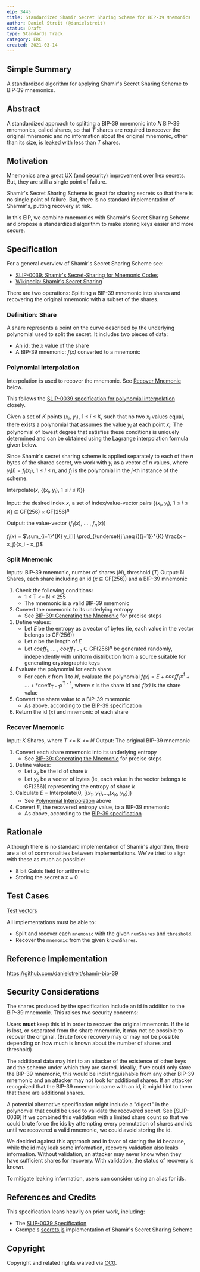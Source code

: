 ```yaml
---
eip: 3445
title: Standardized Shamir Secret Sharing Scheme for BIP-39 Mnemonics
author: Daniel Streit (@danielstreit)
status: Draft
type: Standards Track
category: ERC
created: 2021-03-14
---
```


## Simple Summary

A standardized algorithm for applying Shamir's Secret Sharing Scheme to BIP-39 mnemonics.

## Abstract

A standardized approach to splitting a BIP-39 mnemonic into _N_ BIP-39 mnemonics, called shares, so that _T_ shares are required to recover the original
mnemonic and no information about the original mnemonic, other than its size, is leaked with less than _T_ shares.

## Motivation

Mnemonics are a great UX (and security) improvement over hex secrets. But, they are still a single point of failure.

Shamir's Secret Sharing Scheme is great for sharing secrets so that there is no single point of failure. But, there is no standard implementation of Sharmir's, putting recovery at risk.

In this EIP, we combine mnemonics with Sharmir's Secret Sharing Scheme and propose a standardized algorithm to make storing keys easier and more secure.

## Specification

For a general overview of Shamir's Secret Sharing Scheme see:

- [SLIP-0039: Shamir's Secret-Sharing for Mnemonic Codes](https://github.com/satoshilabs/slips/blob/master/slip-0039.md#shamirs-secret-sharing)
- [Wikipedia: Shamir's Secret Sharing](https://en.wikipedia.org/wiki/Shamir%27s_Secret_Sharing)

There are two operations: Splitting a BIP-39 mnemonic into shares and recovering the original mnemonic with a subset of the shares.

### Definition: Share

A share represents a point on the curve described by the underlying polynomial used to split the secret. It includes two pieces of data:

- An id: the _x_ value of the share
- A BIP-39 mnemonic: _f(x)_ converted to a mnemonic

### Polynomial Interpolation

Interpolation is used to recover the mnemonic. See [Recover Mnemonic](#recover-mnemonic) below.

This follows the [SLIP-0039 specification for polynomial interpolation](https://github.com/satoshilabs/slips/blob/master/slip-0039.md#polynomial-interpolation) closely.

Given a set of _K_ points (_x<sub>i</sub>_, _y<sub>i</sub>_), 1 ≤ _i_ ≤ _K_, such that no two _x<sub>i</sub>_ values equal,
there exists a polynomial that assumes the value _y<sub>i</sub>_ at each point _x<sub>i</sub>_. The polynomial of lowest degree
that satisfies these conditions is uniquely determined and can be obtained using the Lagrange interpolation formula given below.

Since Shamir's secret sharing scheme is applied separately to each of the _n_ bytes of the shared secret, we work with
_y<sub>i</sub>_ as a vector of _n_ values, where _y<sub>i</sub>_[_l_] = _f<sub>l</sub>_(_x<sub>i</sub>_), 1 ≤ _l_ ≤ _n_,
and _f<sub>j</sub>_ is the polynomial in the _j_-th instance of the scheme.

Interpolate(_x_, {(_x<sub>i</sub>_, _y<sub>i</sub>_), 1 ≤ _i_ ≤ _K_})

Input: the desired index _x_, a set of index/value-vector pairs {(_x<sub>i</sub>_, _y<sub>i</sub>_), 1 ≤ _i_ ≤ _K_} ⊆ GF(256) × GF(256)<sup>n</sup>

Output: the value-vector (_f<sub>1</sub>_(_x_), ... , _f<sub>n</sub>_(_x_))

_f<sub>l</sub>_(_x_) = $\sum_{i=1}^{K} y_i[l] \prod_{\underset{j \neq i}{j=1}}^{K} \frac{x - x_j}{x_i - x_j}$

### Split Mnemonic

Inputs: BIP-39 mnemonic, number of shares (_N_), threshold (_T_)
Output: N Shares, each share including an id (_x_ ⊆ GF(256)) and a BIP-39 mnemonic

1. Check the following conditions:
   - 1 < T <= N < 255
   - The mnemonic is a valid BIP-39 mnemonic
1. Convert the mnemonic to its underlying entropy
   - See [BIP-39: Generating the Mnemonic](https://github.com/bitcoin/bips/blob/master/bip-0039.mediawiki#generating-the-mnemonic) for precise steps
1. Define values:
   - Let _E_ be the entropy as a vector of bytes (ie, each value in the vector belongs to GF(256))
   - Let _n_ be the length of _E_
   - Let _coeff<sub>1</sub>_, ... , _coeff<sub>T - 1</sub>_ ∈ GF(256)_<sup>n</sup>_ be generated randomly, independently with uniform distribution from a source suitable for generating cryptographic keys
1. Evaluate the polynomial for each share
   - For each _x_ from 1 to _N_, evaluate the polynomial _f(x)_ = _E_ + _coeff<sub>1</sub>x<sup>1</sup>_ + ... + \*coeff<sub>T - 1</sub>x<sup>T - 1</sup>, where _x_ is the share id and _f(x)_ is the share value
1. Convert the share value to a BIP-39 mnemonic
   - As above, according to the [BIP-39 specification](https://github.com/bitcoin/bips/blob/master/bip-0039.mediawiki#generating-the-mnemonic)
1. Return the id (_x_) and mnemonic of each share

### Recover Mnemonic

Input: _K_ Shares, where _T_ <= K <= _N_
Output: The original BIP-39 mnemonic

1. Convert each share mnemonic into its underlying entropy
   - See [BIP-39: Generating the Mnemonic](https://github.com/bitcoin/bips/blob/master/bip-0039.mediawiki#generating-the-mnemonic) for precise steps
1. Define values:
   - Let _x<sub>k</sub>_ be the id of share _k_
   - Let _y<sub>k</sub>_ be a vector of bytes (ie, each value in the vector belongs to GF(256)) representing the entropy of share _k_
1. Calculate _E_ = Interpolate(0, [(_x<sub>1</sub>_, _y<sub>1</sub>_),...,(_x<sub>K</sub>_, _y<sub>K</sub>_)])
   - See [Polynomial Interpolation](#polynomial-interpolation) above
1. Convert _E_, the recovered entropy value, to a BIP-39 mnemonic
   - As above, according to the [BIP-39 specification](https://github.com/bitcoin/bips/blob/master/bip-0039.mediawiki#generating-the-mnemonic)

## Rationale

Although there is no standard implementation of Shamir's algorithm, there are a lot of commonalities between implementations. We've tried
to align with these as much as possible:

- 8 bit Galois field for arithmetic
- Storing the secret a _x_ = 0

## Test Cases

[Test vectors](https://github.com/danielstreit/shamir-bip-39/blob/272333114ce03dfb5f4ed94f7ddb22e7cc0c93c4/test/vectors.ts)

All implementations must be able to:

- Split and recover each `mnemonic` with the given `numShares` and `threshold`.
- Recover the `mnemonic` from the given `knownShares`.

## Reference Implementation

https://github.com/danielstreit/shamir-bip-39

## Security Considerations

The shares produced by the specification include an id in addition to the BIP-39 mnemonic. This raises two security concerns:

Users **must** keep this id in order to recover the original mnemonic. If the id is lost, or separated from the share mnemonic, it may not be
possible to recover the original. (Brute force recovery may or may not be possible depending on how much is known about the number of shares and threshold)

The additional data may hint to an attacker of the existence of other keys and the scheme under which they are stored. Ideally,
if we could only store the BIP-39 mnemonic, this would be indistinguishable from any other BIP-39 mnemonic and an attacker may not
look for additional shares. If an attacker recognized that the BIP-39 mnemonic came with an id, it might hint to them that there
are additional shares.

A potential alternative specification might include a "digest" in the polynomial that could be used to validate the recovered secret. See
[SLIP-0039]
If we combined this validation with a limited share count so that we could brute force the ids by attempting every permutation of
shares and ids until we recovered a valid mnemonic, we could avoid storing the id.

We decided against this approach and in favor of storing the id because, while the id may leak some information, recovery validation also leaks information.
Without validation, an attacker may never know when they have sufficient shares for recovery. With validation, the status of recovery is known.

To mitigate leaking information, users can consider using an alias for ids.

## References and Credits

This specification leans heavily on prior work, including:

- The [SLIP-0039 Specification](https://github.com/satoshilabs/slips/blob/master/slip-0039.md)
- Grempe's [secrets.js](https://github.com/grempe/secrets.js) implementation of Shamir's Secret Sharing Scheme

## Copyright

Copyright and related rights waived via [CC0](https://creativecommons.org/publicdomain/zero/1.0/).
